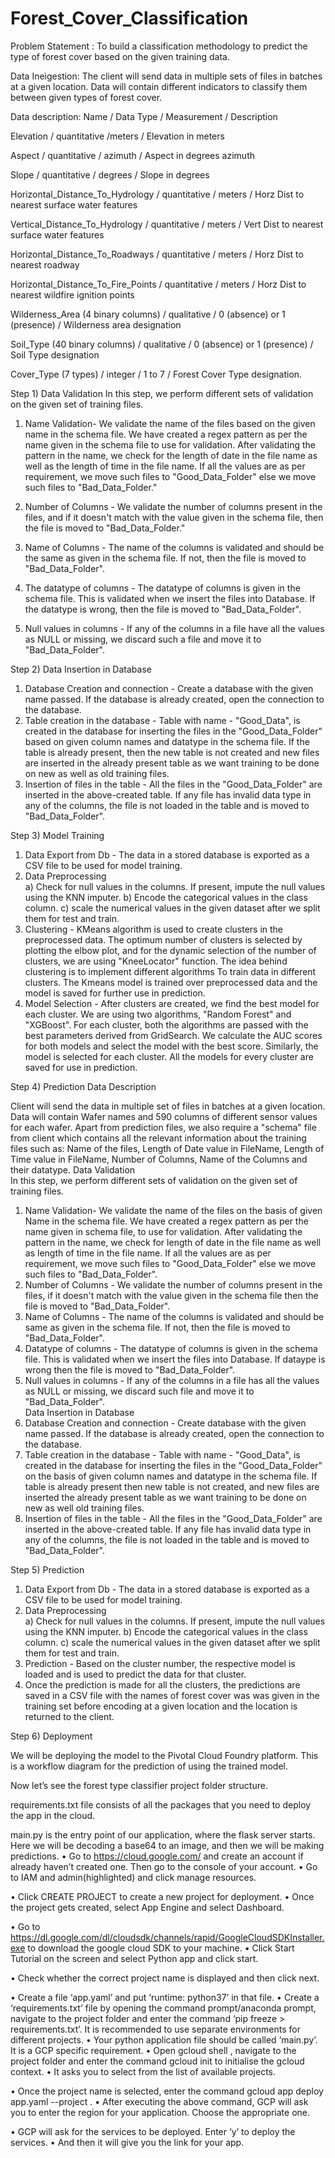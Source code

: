 # Forest_Cover_Classification

Problem Statement : 
To build a classification methodology to predict the type of forest cover based on the given training data. 

  
Data Ineìgestion: 
The client will send data in multiple sets of files in batches at a given location. Data will contain different indicators to classify them between given types of forest cover.


Data description:
Name / Data Type / Measurement / Description

Elevation / quantitative /meters / Elevation in meters

Aspect / quantitative / azimuth / Aspect in degrees azimuth

Slope / quantitative / degrees / Slope in degrees

Horizontal_Distance_To_Hydrology / quantitative / meters / Horz Dist to nearest surface water features

Vertical_Distance_To_Hydrology / quantitative / meters / Vert Dist to nearest surface water features

Horizontal_Distance_To_Roadways / quantitative / meters / Horz Dist to nearest roadway

Horizontal_Distance_To_Fire_Points / quantitative / meters / Horz Dist to nearest wildfire ignition points

Wilderness_Area (4 binary columns) / qualitative / 0 (absence) or 1 (presence) / Wilderness area designation

Soil_Type (40 binary columns) / qualitative / 0 (absence) or 1 (presence) / Soil Type designation

Cover_Type (7 types) / integer / 1 to 7 / Forest Cover Type designation.

 
Step 1) Data Validation 
In this step, we perform different sets of validation on the given set of training files.  
1.	 Name Validation- We validate the name of the files based on the given name in the schema file. We have created a regex pattern as per the name given in the schema file to use for validation. After validating the pattern in the name, we check for the length of date in the file name as well as the length of time in the file name. If all the values are as per requirement, we move such files to "Good_Data_Folder" else we move such files to "Bad_Data_Folder."

2.	 Number of Columns - We validate the number of columns present in the files, and if it doesn't match with the value given in the schema file, then the file is moved to "Bad_Data_Folder."


3.	 Name of Columns - The name of the columns is validated and should be the same as given in the schema file. If not, then the file is moved to "Bad_Data_Folder".

4.	 The datatype of columns - The datatype of columns is given in the schema file. This is validated when we insert the files into Database. If the datatype is wrong, then the file is moved to "Bad_Data_Folder".


5.	Null values in columns - If any of the columns in a file have all the values as NULL or missing, we discard such a file and move it to "Bad_Data_Folder".


Step 2) Data Insertion in Database
 
1) Database Creation and connection - Create a database with the given name passed. If the database is already created, open the connection to the database. 
2) Table creation in the database - Table with name - "Good_Data", is created in the database for inserting the files in the "Good_Data_Folder" based on given column names and datatype in the schema file. If the table is already present, then the new table is not created and new files are inserted in the already present table as we want training to be done on new as well as old training files.     
3) Insertion of files in the table - All the files in the "Good_Data_Folder" are inserted in the above-created table. If any file has invalid data type in any of the columns, the file is not loaded in the table and is moved to "Bad_Data_Folder".
 
Step 3) Model Training 
1) Data Export from Db - The data in a stored database is exported as a CSV file to be used for model training.
2) Data Preprocessing   
   a) Check for null values in the columns. If present, impute the null values using the KNN imputer.
 b) Encode the categorical values in the class column.
c) scale the numerical values in the given dataset after we split them for test and train.
3) Clustering - KMeans algorithm is used to create clusters in the preprocessed data. The optimum number of clusters is selected by plotting the elbow plot, and for the dynamic selection of the number of clusters, we are using "KneeLocator" function. The idea behind clustering is to implement different algorithms
   To train data in different clusters. The Kmeans model is trained over preprocessed data and the model is saved for further use in prediction.
4) Model Selection - After clusters are created, we find the best model for each cluster. We are using two algorithms, "Random Forest" and "XGBoost". For each cluster, both the algorithms are passed with the best parameters derived from GridSearch. We calculate the AUC scores for both models and select the model with the best score. Similarly, the model is selected for each cluster. All the models for every cluster are saved for use in prediction.
 
 
 
Step 4) Prediction Data Description
 
Client will send the data in multiple set of files in batches at a given location. Data will contain Wafer names and 590 columns of different sensor values for each wafer. 
Apart from prediction files, we also require a "schema" file from client which contains all the relevant information about the training files such as:
Name of the files, Length of Date value in FileName, Length of Time value in FileName, Number of Columns, Name of the Columns and their datatype.
 Data Validation  
In this step, we perform different sets of validation on the given set of training files.  
1) Name Validation- We validate the name of the files on the basis of given Name in the schema file. We have created a regex pattern as per the name given in schema file, to use for validation. After validating the pattern in the name, we check for length of date in the file name as well as length of time in the file name. If all the values are as per requirement, we move such files to "Good_Data_Folder" else we move such files to "Bad_Data_Folder". 
2) Number of Columns - We validate the number of columns present in the files, if it doesn't match with the value given in the schema file then the file is moved to "Bad_Data_Folder". 
3) Name of Columns - The name of the columns is validated and should be same as given in the schema file. If not, then the file is moved to "Bad_Data_Folder". 
4) Datatype of columns - The datatype of columns is given in the schema file. This is validated when we insert the files into Database. If dataype is wrong then the file is moved to "Bad_Data_Folder". 
5) Null values in columns - If any of the columns in a file has all the values as NULL or missing, we discard such file and move it to "Bad_Data_Folder".  
Data Insertion in Database 
1) Database Creation and connection - Create database with the given name passed. If the database is already created, open the connection to the database. 
2) Table creation in the database - Table with name - "Good_Data", is created in the database for inserting the files in the "Good_Data_Folder" on the basis of given column names and datatype in the schema file. If table is already present then new table is not created, and new files are inserted the already present table as we want training to be done on new as well old training files.     
3) Insertion of files in the table - All the files in the "Good_Data_Folder" are inserted in the above-created table. If any file has invalid data type in any of the columns, the file is not loaded in the table and is moved to "Bad_Data_Folder".


Step 5) Prediction 
 
1) Data Export from Db - The data in a stored database is exported as a CSV file to be used for model training.
2) Data Preprocessing   
   a) Check for null values in the columns. If present, impute the null values using the KNN imputer.
 b) Encode the categorical values in the class column.
c) scale the numerical values in the given dataset after we split them for test and train.
4) Prediction - Based on the cluster number, the respective model is loaded and is used to predict the data for that cluster.
5) Once the prediction is made for all the clusters, the predictions are saved in a CSV file with the names of forest cover was was given in the training set before encoding  at a given location and the location is returned to the client.
 
Step 6) Deployment

We will be deploying the model to the Pivotal Cloud Foundry platform. 
This is a workflow diagram for the prediction of using the trained model.                  
                                                      

Now let’s see the forest type classifier project folder structure.
 

requirements.txt file consists of all the packages that you need to deploy the app in the cloud.

 

main.py is the entry point of our application, where the flask server starts. Here we will be decoding a base64 to an image, and then we will be making predictions.
•	Go to https://cloud.google.com/ and create an account if already haven’t created one. Then go to the console of your account.
•	Go to IAM and admin(highlighted) and click manage resources.
 


•	Click CREATE PROJECT to create a new project for deployment.
•	Once the project gets created, select App Engine and select Dashboard.
 
•	Go to https://dl.google.com/dl/cloudsdk/channels/rapid/GoogleCloudSDKInstaller.exe to download the google cloud SDK to your machine.
•	Click Start Tutorial on the screen and select Python app and click start.
 

•	Check whether the correct project name is displayed and then click next.
 

•	Create a file ‘app.yaml’ and put  ‘runtime: python37’ in that file.
•	Create a ‘requirements.txt’ file by opening the command prompt/anaconda prompt, navigate to the project folder and enter the command ‘pip freeze > requirements.txt’.
It is recommended to use separate environments for different projects.
•	Your python application file should be called ‘main.py’. It is a GCP specific requirement.
•	Open gcloud shell , navigate to the project folder and enter the command gcloud init to initialise the gcloud context.
•	It asks you to select from the list of available projects.
 

•	Once the project name is selected, enter the command gcloud app deploy app.yaml --project <project name>.
•	After executing the above command, GCP will ask you to enter the region for your application. Choose the appropriate one.
 

•	GCP will ask for the services to be deployed. Enter ‘y’ to deploy the services.
•	And then it will give you the link for your app.

